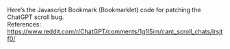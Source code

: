 Here’s the Javascript Bookmark (Bookmarklet) code for patching the ChatGPT scroll bug.<br>
References:<br>
https://www.reddit.com/r/ChatGPT/comments/1g1l5im/cant_scroll_chats/lrsjtf0/

